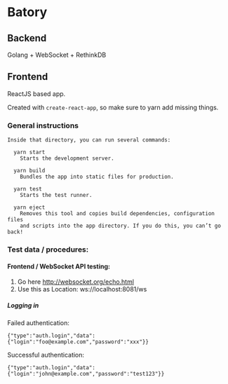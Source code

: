 # Batory

## Backend

Golang + WebSocket + RethinkDB

## Frontend

ReactJS based app.

Created with `create-react-app`, so make sure to yarn add missing things.

### General instructions

```
Inside that directory, you can run several commands:

  yarn start
    Starts the development server.

  yarn build
    Bundles the app into static files for production.

  yarn test
    Starts the test runner.

  yarn eject
    Removes this tool and copies build dependencies, configuration files
    and scripts into the app directory. If you do this, you can’t go back!
```

### Test data / procedures:

#### Frontend / WebSocket API testing:

1. Go here http://websocket.org/echo.html
2. Use this as Location: ws://localhost:8081/ws

##### Logging in

Failed authentication:

```
{"type":"auth.login","data":{"login":"foo@example.com","password":"xxx"}}
```

Successful authentication:

```
{"type":"auth.login","data":{"login":"john@example.com","password":"test123"}}
```
